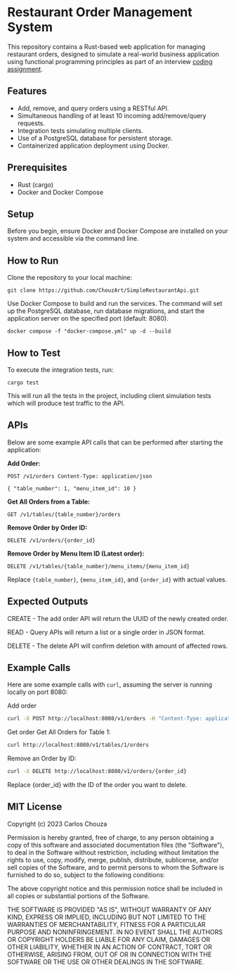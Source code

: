 # Restaurant Order Management System

This repository contains a Rust-based web application for managing restaurant orders, designed to simulate a real-world business application using functional programming principles as part of an interview [coding assignment](https://github.com/paidy/interview/blob/master/SimpleRestaurantApi.md).

## Features

- Add, remove, and query orders using a RESTful API.
- Simultaneous handling of at least 10 incoming add/remove/query requests.
- Integration tests simulating multiple clients.
- Use of a PostgreSQL database for persistent storage.
- Containerized application deployment using Docker.

## Prerequisites

- Rust (cargo)
- Docker and Docker Compose

## Setup

Before you begin, ensure Docker and Docker Compose are installed on your system and accessible via the command line.

## How to Run

Clone the repository to your local machine:

```
git clone https://github.com/ChouzArt/SimpleRestaurantApi.git
```

Use Docker Compose to build and run the services. The command will set up the PostgreSQL database, run database migrations, and start the application server on the specified port (default: 8080).
```
docker compose -f "docker-compose.yml" up -d --build
```

## How to Test

To execute the integration tests, run:
```
cargo test
```

This will run all the tests in the project, including client simulation tests which will produce test traffic to the API.

## APIs

Below are some example API calls that can be performed after starting the application:

**Add Order:**
```
POST /v1/orders Content-Type: application/json

{ "table_number": 1, "menu_item_id": 10 }
```

**Get All Orders from a Table:**
```
GET /v1/tables/{table_number}/orders
```

**Remove Order by Order ID:**
```
DELETE /v1/orders/{order_id}
```

**Remove Order by Menu Item ID (Latest order):**
```
DELETE /v1/tables/{table_number}/menu_items/{menu_item_id}
```

Replace `{table_number}`, `{menu_item_id}`, and `{order_id}` with actual values.

## Expected Outputs

CREATE - The add order API will return the UUID of the newly created order. 

READ - Query APIs will return a list or a single order in JSON format. 

DELETE - The delete API will confirm deletion with amount of affected rows.

## Example Calls

Here are some example calls with `curl`, assuming the server is running locally on port 8080:

Add order
```bash
curl -X POST http://localhost:8080/v1/orders -H "Content-Type: application/json" -d '{"table_number": 1, "menu_item_id": 5}'
```

Get order
Get All Orders for Table 1:
```bash
curl http://localhost:8080/v1/tables/1/orders
```

Remove an Order by ID:
```bash
curl -X DELETE http://localhost:8080/v1/orders/{order_id}
```
Replace {order_id} with the ID of the order you want to delete.

## MIT License

Copyright (c) 2023 Carlos Chouza

Permission is hereby granted, free of charge, to any person obtaining a copy
of this software and associated documentation files (the "Software"), to deal
in the Software without restriction, including without limitation the rights
to use, copy, modify, merge, publish, distribute, sublicense, and/or sell
copies of the Software, and to permit persons to whom the Software is
furnished to do so, subject to the following conditions:

The above copyright notice and this permission notice shall be included in all
copies or substantial portions of the Software.

THE SOFTWARE IS PROVIDED "AS IS", WITHOUT WARRANTY OF ANY KIND, EXPRESS OR
IMPLIED, INCLUDING BUT NOT LIMITED TO THE WARRANTIES OF MERCHANTABILITY,
FITNESS FOR A PARTICULAR PURPOSE AND NONINFRINGEMENT. IN NO EVENT SHALL THE
AUTHORS OR COPYRIGHT HOLDERS BE LIABLE FOR ANY CLAIM, DAMAGES OR OTHER
LIABILITY, WHETHER IN AN ACTION OF CONTRACT, TORT OR OTHERWISE, ARISING FROM,
OUT OF OR IN CONNECTION WITH THE SOFTWARE OR THE USE OR OTHER DEALINGS IN THE
SOFTWARE.


